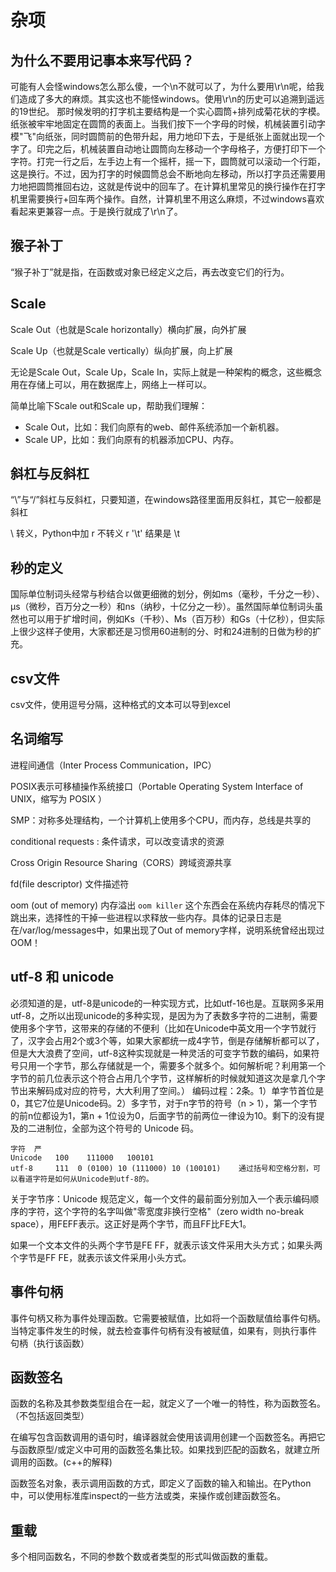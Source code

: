 # 杂项

## 为什么不要用记事本来写代码？

可能有人会怪windows怎么那么傻，一个\n不就可以了，为什么要用\r\n呢，给我们造成了多大的麻烦。其实这也不能怪windows。使用\r\n的历史可以追溯到遥远的19世纪。 那时候发明的打字机主要结构是一个实心圆筒+排列成菊花状的字模。纸张被牢牢地固定在圆筒的表面上。当我们按下一个字母的时候，机械装置引动字模"飞"向纸张，同时圆筒前的色带升起，用力地印下去，于是纸张上面就出现一个字了。印完之后，机械装置自动地让圆筒向左移动一个字母格子，方便打印下一个字符。打完一行之后，左手边上有一个摇杆，摇一下，圆筒就可以滚动一个行距，这是换行。不过，因为打字的时候圆筒总会不断地向左移动，所以打字员还需要用力地把圆筒推回右边，这就是传说中的回车了。在计算机里常见的换行操作在打字机里需要换行+回车两个操作。自然，计算机里不用这么麻烦，不过windows喜欢看起来更兼容一点。于是换行就成了\r\n了。

## 猴子补丁

“猴子补丁”就是指，在函数或对象已经定义之后，再去改变它们的行为。

## Scale

Scale Out（也就是Scale horizontally）横向扩展，向外扩展

Scale Up（也就是Scale vertically）纵向扩展，向上扩展

无论是Scale Out，Scale Up，Scale In，实际上就是一种架构的概念，这些概念用在存储上可以，用在数据库上，网络上一样可以。

简单比喻下Scale out和Scale up，帮助我们理解：
- Scale Out，比如：我们向原有的web、邮件系统添加一个新机器。
- Scale UP，比如：我们向原有的机器添加CPU、内存。

## 斜杠与反斜杠
“\”与“/”斜杠与反斜杠，只要知道，在windows路径里面用反斜杠，其它一般都是斜杠

\ 转义，Python中加 r 不转义 r '\t' 结果是 \t

## 秒的定义

国际单位制词头经常与秒结合以做更细微的划分，例如ms（毫秒，千分之一秒）、μs（微秒，百万分之一秒）和ns（纳秒，十亿分之一秒）。虽然国际单位制词头虽然也可以用于扩增时间，例如Ks（千秒）、Ms（百万秒）和Gs（十亿秒），但实际上很少这样子使用，大家都还是习惯用60进制的分、时和24进制的日做为秒的扩充。

## csv文件

csv文件，使用逗号分隔，这种格式的文本可以导到excel

## 名词缩写

进程间通信（Inter Process Communication，IPC）

POSIX表示可移植操作系统接口（Portable Operating System Interface of UNIX，缩写为 POSIX ）

SMP：对称多处理结构，一个计算机上使用多个CPU，而内存，总线是共享的

conditional requests : 条件请求，可以改变请求的资源

Cross Origin Resource Sharing（CORS）跨域资源共享

fd(file descriptor) 文件描述符

oom (out of memory) 内存溢出 `oom killer` 这个东西会在系统内存耗尽的情况下跳出来，选择性的干掉一些进程以求释放一些内存。具体的记录日志是在/var/log/messages中，如果出现了Out of memory字样，说明系统曾经出现过OOM！

## utf-8 和 unicode
必须知道的是，utf-8是unicode的一种实现方式，比如utf-16也是。互联网多采用utf-8，之所以出现unicode的多种实现，是因为为了表数多字符的二进制，需要使用多个字节，这带来的存储的不便利（比如在Unicode中英文用一个字节就行了，汉字会占用2个或3个等，如果大家都统一成4字节，倒是存储解析都可以了，但是大大浪费了空间，utf-8这种实现就是一种灵活的可变字节数的编码，如果符号只用一个字节，那么存储就是一个，需要多个就多个。如何解析呢？利用第一个字节的前几位表示这个符合占用几个字节，这样解析的时候就知道这次是拿几个字节出来解码成对应的符号，大大利用了空间。）
编码过程：2条。1）单字节首位是0，其它7位是Unicode码。2）多字节，对于n字节的符号（n > 1），第一个字节的前n位都设为1，第n + 1位设为0，后面字节的前两位一律设为10。剩下的没有提及的二进制位，全部为这个符号的 Unicode 码。

```
字符  严     
Unicode   100    111000   100101
utf-8     111  0 (0100) 10 (111000) 10 (100101)    通过括号和空格分割，可以看道字符是如何从Unicode到utf-8的。
```

关于字节序：Unicode 规范定义，每一个文件的最前面分别加入一个表示编码顺序的字符，这个字符的名字叫做"零宽度非换行空格"（zero width no-break space），用FEFF表示。这正好是两个字节，而且FF比FE大1。

如果一个文本文件的头两个字节是FE FF，就表示该文件采用大头方式；如果头两个字节是FF FE，就表示该文件采用小头方式。

## 事件句柄
事件句柄又称为事件处理函数。它需要被赋值，比如将一个函数赋值给事件句柄。
当特定事件发生的时候，就去检查事件句柄有没有被赋值，如果有，则执行事件
句柄（执行该函数）

## 函数签名

函数的名称及其参数类型组合在一起，就定义了一个唯一的特性，称为函数签名。（不包括返回类型）

在编写包含函数调用的语句时，编译器就会使用该调用创建一个函数签名。再把它与函数原型/或定义中可用的函数签名集比较。如果找到匹配的函数名，就建立所调用的函数。(c++的解释)

函数签名对象，表示调用函数的方式，即定义了函数的输入和输出。在Python中，可以使用标准库inspect的一些方法或类，来操作或创建函数签名。

## 重载

多个相同函数名，不同的参数个数或者类型的形式叫做函数的重载。